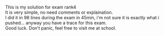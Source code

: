 This is my solution for exam rank4  
It is very simple, no need comments or explaination.  
I did it in 98 lines during the exam in 45min, i'm not sure it is exactly what i pushed... anyway you have a trace for this exam.  
Good luck. Don't panic, feel free to visit me at school.